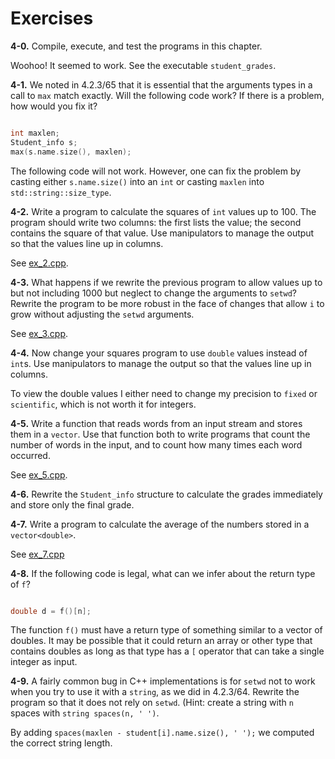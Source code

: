# Exercises

**4-0.** Compile, execute, and test the programs in this chapter.

Woohoo! It seemed to work. See the executable `student_grades`.

**4-1.** We noted in 4.2.3/65 that it is essential that the arguments types in a
call to `max` match exactly. Will the following code work? If there is a
problem, how would you fix it?

```cpp

int maxlen;
Student_info s;
max(s.name.size(), maxlen);

```

The following code will not work. However, one can fix the problem by casting
either `s.name.size()` into an `int` or casting `maxlen` into 
`std::string::size_type`.

**4-2.** Write a program to calculate the squares of `int` values up to 100. The
program should write two columns: the first lists the value; the second contains
the square of that value. Use manipulators to manage the output so that the
values line up in columns.

See [ex_2.cpp](./ex_2.cpp).

**4-3.** What happens if we rewrite the previous program to allow values up to
but not including 1000 but neglect to change the arguments to `setwd`? Rewrite
the program to be more robust in the face of changes that allow `i` to grow
without adjusting the `setwd` arguments.

See [ex_3.cpp](./ex_3.cpp).

**4-4.** Now change your squares program to use `double` values instead of
`int`s. Use manipulators to manage the output so that the values line up in
columns.

To view the double values I either need to change my precision to `fixed` or
`scientific`, which is not worth it for integers.

**4-5.** Write a function that reads words from an input stream and stores them
in a `vector`. Use that function both to write programs that count the number of
words in the input, and to count how many times each word occurred.

See [ex_5.cpp](./ex_5.cpp).

**4-6.** Rewrite the `Student_info` structure to calculate the grades
immediately and store only the final grade.

**4-7.** Write a program to calculate the average of the numbers stored in a
`vector<double>`.

See [ex_7.cpp](./ex_7.cpp)

**4-8.** If the following code is legal, what can we infer about the return type
of `f`?

```cpp

double d = f()[n];

```

The function `f()` must have a return type of something similar to a vector of
doubles. It may be possible that it could return an array or other type that 
contains doubles as long as that type has a `[` operator that can take a single
integer as input.

**4-9.** A fairly common bug in C++ implementations is for `setwd` not to work
when you try to use it with a `string`, as we did in 4.2.3/64. Rewrite the
program so that it does not rely on `setwd`. (Hint: create a string with `n`
spaces with `string spaces(n, ' ')`.

By adding `spaces(maxlen - student[i].name.size(), ' ');` we computed the
correct string length.
